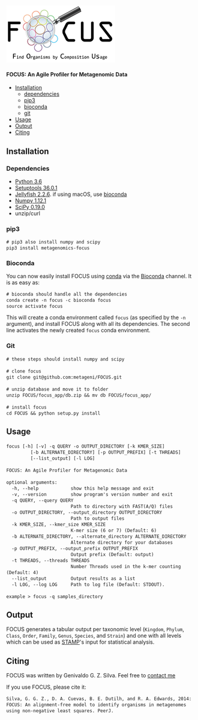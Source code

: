 ![](logo/focus_small_logo.png "Logo")

#### FOCUS: An Agile Profiler for Metagenomic Data
  * [Installation](#installation)
    * [dependencies](#dependencies)
    * [pip3](#pip3)
    * [bioconda](#bioconda)
    * [git](#git)
  * [Usage](#usage)
  * [Output](#output)
  * [Citing](#citing)

## Installation
### Dependencies
  - [Python 3.6](http://www.python.org/download)
  - [Setuptools 36.0.1](https://setuptools.readthedocs.io/en/latest/)
  - [Jellyfish 2.2.6](https://github.com/gmarcais/Jellyfish/releases/tag/v2.2.6). if using macOS, use [bioconda](https://anaconda.org/bioconda/jellyfish)
  - [Numpy 1.12.1](https://github.com/numpy/numpy)
  - [SciPy 0.19.0](https://github.com/scipy/scipy)
  - unzip/curl

### pip3
	# pip3 also install numpy and scipy
	pip3 install metagenomics-focus

### Bioconda
You can now easily install FOCUS using [conda](https://conda.io) via the
[Bioconda](https://bioconda.github.io/) channel. It is as easy as:

    # bioconda should handle all the dependencies
    conda create -n focus -c bioconda focus
	source activate focus

This will create a conda environment called `focus` (as specified by the
`-n` argument), and install FOCUS along with all its dependencies. The second
line activates the newly created `focus` conda environment.

### Git

	# these steps should install numpy and scipy

	# clone focus
	git clone git@github.com:metageni/FOCUS.git

	# unzip database and move it to folder
	unzip FOCUS/focus_app/db.zip && mv db FOCUS/focus_app/

	# install focus
	cd FOCUS && python setup.py install

## Usage
    focus [-h] [-v] -q QUERY -o OUTPUT_DIRECTORY [-k KMER_SIZE]
             [-b ALTERNATE_DIRECTORY] [-p OUTPUT_PREFIX] [-t THREADS]
             [--list_output] [-l LOG]

    FOCUS: An Agile Profiler for Metagenomic Data

    optional arguments:
      -h, --help            show this help message and exit
      -v, --version         show program's version number and exit
      -q QUERY, --query QUERY
                            Path to directory with FAST(A/Q) files
      -o OUTPUT_DIRECTORY, --output_directory OUTPUT_DIRECTORY
                            Path to output files
      -k KMER_SIZE, --kmer_size KMER_SIZE
                            K-mer size (6 or 7) (Default: 6)
      -b ALTERNATE_DIRECTORY, --alternate_directory ALTERNATE_DIRECTORY
                            Alternate directory for your databases
      -p OUTPUT_PREFIX, --output_prefix OUTPUT_PREFIX
                            Output prefix (Default: output)
      -t THREADS, --threads THREADS
                            Number Threads used in the k-mer counting (Default: 4)
      --list_output         Output results as a list
      -l LOG, --log LOG     Path to log file (Default: STDOUT).

    example > focus -q samples_directory

## Output
FOCUS generates a tabular output per taxonomic level (`Kingdom`, `Phylum`, `Class`, `Order`, `Family`, `Genus`, `Species`, and `Strain`) and one with all levels which can be used as [STAMP](http://kiwi.cs.dal.ca/Software/STAMP)'s input for statistical analysis.

## Citing
FOCUS was written by Genivaldo G. Z. Silva. Feel free to [contact me](mailto:genivaldo.gueiros@gmail.com)

If you use FOCUS, please cite it:

    Silva, G. G. Z., D. A. Cuevas, B. E. Dutilh, and R. A. Edwards, 2014:
    FOCUS: An alignment-free model to identify organisms in metagenomes
    using non-negative least squares. PeerJ.
